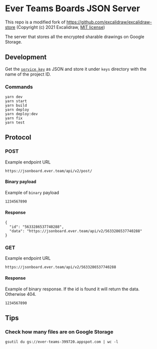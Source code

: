 # Ever Teams Boards JSON Server

This repo is a modified fork of <https://github.com/excalidraw/excalidraw-store> (Copyright (c) 2021 Excalidraw, [MIT license](https://github.com/excalidraw/excalidraw-store/blob/main/LICENSE))

The server that stores all the encrypted sharable drawings on Google Storage.

## Development

Get the [`service key`](https://cloud.google.com/iam/docs/creating-managing-service-account-keys) as JSON and store it under `keys` directory with the name of the project ID.

### Commands

```
yarn dev
yarn start
yarn build
yarn deploy
yarn deploy:dev
yarn fix
yarn test
```

## Protocol

### POST

Example endpoint URL

```
https://jsonboard.ever.team/api/v2/post/
```

#### Binary payload

Example of `binary` payload

```
1234567890
```

#### Response

```
{
  "id": "5633286537740288",
  "data": "https://jsonboard.ever.team/api/v2/5633286537740288"
}
```

### GET

Example endpoint URL

```
https://jsonboard.ever.team/api/v2/5633286537740288
```

#### Response

Example of binary response. If the id is found it will return the data. Otherwise 404.

```
1234567890
```

## Tips

### Check how many files are on Google Storage

```
gsutil du gs://ever-teams-399720.appspot.com | wc -l
```
